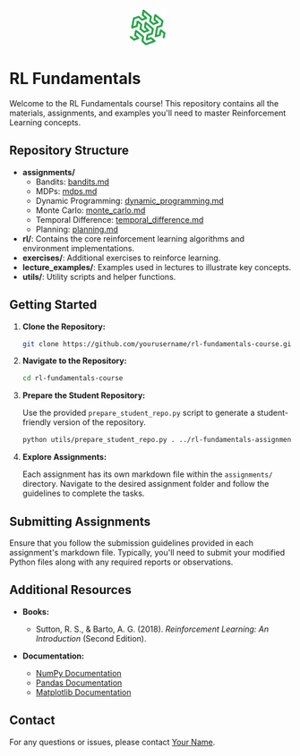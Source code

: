 <p align="center">
    <img alt="Logo" height="70" src="./images/general/logo.png" style="vertical-align:middle; margin-right: 10px;">
</p>

# RL Fundamentals
Welcome to the RL Fundamentals course! This repository contains all the materials, assignments, and examples you'll 
need to master Reinforcement Learning concepts.

## Repository Structure

- **assignments/**
  - Bandits: [bandits.md](assignments/bandits.md)
  - MDPs: [mdps.md](assignments/mdps.md)
  - Dynamic Programming: [dynamic_programming.md](assignments/dynamic_programming.md)
  - Monte Carlo: [monte_carlo.md](assignments/monte_carlo.md)
  - Temporal Difference: [temporal_difference.md](assignments/temporal_difference.md)
  - Planning: [planning.md](assignments/planning.md)
- **rl/**: Contains the core reinforcement learning algorithms and environment implementations.
- **exercises/**: Additional exercises to reinforce learning.
- **lecture_examples/**: Examples used in lectures to illustrate key concepts.
- **utils/**: Utility scripts and helper functions.

## Getting Started

1. **Clone the Repository:**

    ```bash
    git clone https://github.com/yourusername/rl-fundamentals-course.git
    ```

2. **Navigate to the Repository:**

    ```bash
    cd rl-fundamentals-course
    ```

3. **Prepare the Student Repository:**

    Use the provided `prepare_student_repo.py` script to generate a student-friendly version of the repository.

    ```bash
    python utils/prepare_student_repo.py . ../rl-fundamentals-assignments --dirs rl exercises
    ```

4. **Explore Assignments:**

    Each assignment has its own markdown file within the `assignments/` directory. Navigate to the desired assignment folder and follow the guidelines to complete the tasks.

## Submitting Assignments

Ensure that you follow the submission guidelines provided in each assignment's markdown file. Typically, you'll need to submit your modified Python files along with any required reports or observations.

## Additional Resources

- **Books:**
  - Sutton, R. S., & Barto, A. G. (2018). *Reinforcement Learning: An Introduction* (Second Edition).

- **Documentation:**
  - [NumPy Documentation](https://numpy.org/doc/)
  - [Pandas Documentation](https://pandas.pydata.org/docs/)
  - [Matplotlib Documentation](https://matplotlib.org/stable/contents.html)

## Contact

For any questions or issues, please contact [Your Name](mailto:your.email@example.com).
